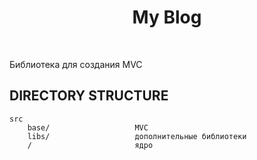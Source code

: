 <p align="center">
    <h1 align="center">My Blog</h1>
    <br>
</p>

Библиотека для создания MVC

DIRECTORY STRUCTURE
-------------------

```
src          
    base/                   MVC
    libs/                   дополнительные библиотеки
    /                       ядро
```
